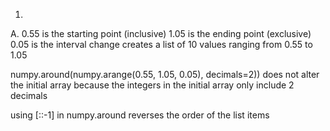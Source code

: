 1. 
A. 
0.55 is the starting point (inclusive)
1.05 is the ending point (exclusive)
0.05 is the interval change
creates a list of 10 values ranging from 0.55 to 1.05

numpy.around(numpy.arange(0.55, 1.05, 0.05), decimals=2)) does not alter the initial array because the integers in the initial array only include 2 decimals

using [::-1] in numpy.around reverses the order of the list items
